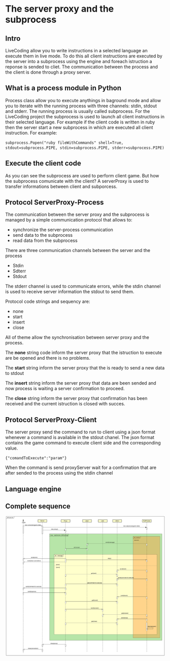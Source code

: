# The server proxy and the subprocess

## Intro
LiveCoding allow you to write instructions in a selected language an execute them in live mode. To do this all client instructions are executed by the server into a subprocess using the engine and foreach istruction a reponse is sended to cliet.
The communication between the process and the client is done through a proxy server.

## What is a process module in Python

Process class allow you to execute anythings in baground mode and allow you to iterate with the running process with three channels: stdin, stdout and stderr.
The running process is usually called subprocess. 
For the LiveCoding project the subprocess is used to launch all client instructions in their selected language.
For example if the client code is written in ruby then the server start a new subprocess in which are executed all client instruction. For example: 
	
	subprocess.Popen("ruby fileWithCommands" shell=True, stdout=subprocess.PIPE, stdin=subprocess.PIPE, stderr=subprocess.PIPE)

## Execute the client code
As you can see the subprocess are used to perform client game. But how the subprocess comunicate with the client? A serverProxy is used to transfer informations between client and subporcess.

## Protocol ServerProxy-Process
The communication between the server proxy and the subprocess is managed by a simple communication protocol that allows to:
	
- synchronize the server-process communication
- send data to the subprocess
- read data from the subprocess

There are three communication channels between the server and the process

- Stdin
- Sdterr
- Stdout

The stderr channel is used to communicate errors, while the stdin channel is used to receive server information the stdout to send them.

Protocol code strings and sequency are:

- none
- start
- insert
- close 

All of theme allow the synchronisation between server proxy and the process.

The **none** string code inform the server proxy that the istruction to execute are be opened and there is no problems.

The **start** string inform the server proxy that the is ready to send a new data to stdout

The **insert** string inform the server proxy that data are been sended and now process is waiting a server confirmation to proceed.

The **close** string inform the server proxy that confirmation has been received and the current istruction is closed with succes.

## Protocol ServerProxy-Client

The server proxy send the command to run to client using a json format whenever a command is available in the stdout chanel. The json format contains the game command to execute client side and the corresponding value.

	{"comandToExecute":"param"}

When the command is send proxyServer wait for a confirmation that are after sended to the process using the stdin channel

## Language engine

## Complete sequence

![Alt text](./../diagrams/proxy_protocol.svg)